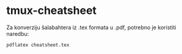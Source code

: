 # tmux-cheatsheet

Za konverziju šalabahtera iz .tex formata u .pdf, potrebno je koristiti naredbu:
```
pdflatex cheatsheet.tex
```
